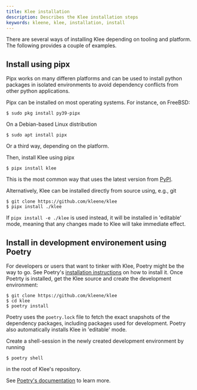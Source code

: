 ```yaml
---
title: Klee installation
description: Describes the Klee installation steps
keywords: kleene, klee, installation, install
---
```


There are several ways of installing Klee depending on tooling and platform.
The following provides a couple of examples.

## Install using pipx

Pipx works on many differen platforms and can be used to install python packages
in isolated environments to avoid dependency conflicts from other python applications.

Pipx can be installed on most operating systems. For instance, on FreeBSD:

```console
$ sudo pkg install py39-pipx
```

On a Debian-based Linux distribution

```console
$ sudo apt install pipx
```

Or a third way, depending on the platform.

Then, install Klee using pipx

```console
$ pipx install klee
```

This is the most common way that uses the latest version from
[PyPI](https://pypi.org/).

Alternatively, Klee can be installed directly from source using, e.g.,
git

```console
$ git clone https://github.com/kleene/klee
$ pipx install ./klee
```

If `pipx install -e ./klee` is used instead, it will be installed in 'editable'
mode, meaning that any changes made to Klee will take immediate effect.


## Install in development environement using Poetry

For developers or users that want to tinker with Klee, Poetry might be the way
to go. See Poetry's [installation instructions](https://python-poetry.org/docs/#installation)
on how to install it. Once Poetrty is installed, get the Klee source and create the
development environment:

```console
$ git clone https://github.com/kleene/klee
$ cd klee
$ poetry install
```

Poetry uses the `poetry.lock` file to fetch the exact snapshots of the dependency packages,
including packages used for development. Poetry also automatically installs Klee in 'editable' mode.

Create a shell-session in the newly created development environment by running

```console
$ poetry shell
```

in the root of Klee's repository.

See [Poetry's documentation](https://python-poetry.org/docs/) to learn more.
